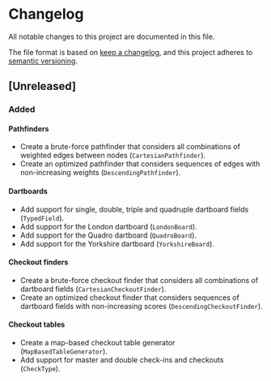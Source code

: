 # Changelog

All notable changes to this project are documented in this file.

The file format is based on [keep a changelog](https://keepachangelog.com/en/1.0.0/),
and this project adheres to [semantic versioning](https://semver.org/spec/v2.0.0.html).

## [Unreleased]

### Added

#### Pathfinders

- Create a brute-force pathfinder that considers all combinations of weighted edges between nodes (`CartesianPathfinder`).
- Create an optimized pathfinder that considers sequences of edges with non-increasing weights (`DescendingPathfinder`).

#### Dartboards

- Add support for single, double, triple and quadruple dartboard fields (`TypedField`).
- Add support for the London dartboard (`LondonBoard`).
- Add support for the Quadro dartboard (`QuadroBoard`).
- Add support for the Yorkshire dartboard (`YorkshireBoard`).

#### Checkout finders

- Create a brute-force checkout finder that considers all combinations of dartboard fields (`CartesianCheckoutFinder`).
- Create an optimized checkout finder that considers sequences of dartboard fields with non-increasing scores (`DescendingCheckoutFinder`).

#### Checkout tables

- Create a map-based checkout table generator (`MapBasedTableGenerator`).
- Add support for master and double check-ins and checkouts (`CheckType`).
